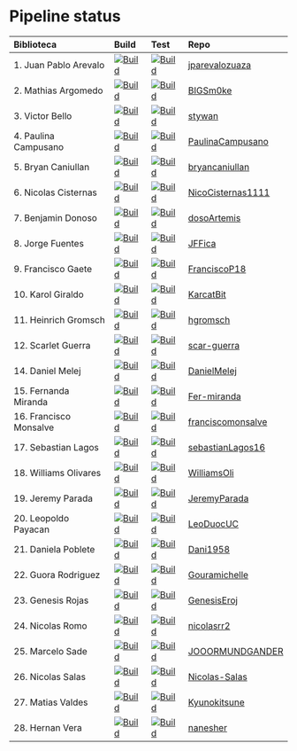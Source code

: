 # Pipeline status
Biblioteca | Build | Test | Repo 
|:-----|:-------|:-----|:-----
|1. Juan Pablo Arevalo|[![Build](https://github.com/jparevalozuaza/dsy1103-biblioteca/actions/workflows/build.yml/badge.svg)](https://github.com/jparevalozuaza/dsy1103-biblioteca/actions/workflows/build.yml)|[![Build](https://github.com/jparevalozuaza/dsy1103-biblioteca/actions/workflows/tests.yml/badge.svg)](https://github.com/jparevalozuaza/dsy1103-biblioteca/actions/workflows/tests.yml)|[jparevalozuaza](https://github.com/jparevalozuaza/dsy1103-biblioteca)
|2. Mathias Argomedo|[![Build](https://github.com/BIGSm0ke/dsy1103-biblioteca/actions/workflows/build.yml/badge.svg)](https://github.com/BIGSm0ke/dsy1103-biblioteca/actions/workflows/build.yml)|[![Build](https://github.com/BIGSm0ke/dsy1103-biblioteca/actions/workflows/tests.yml/badge.svg)](https://github.com/BIGSm0ke/dsy1103-biblioteca/actions/workflows/tests.yml)|[BIGSm0ke](https://github.com/BIGSm0ke/dsy1103-biblioteca)
|3. Victor Bello|[![Build](https://github.com/stywan/dsy1103-biblioteca/actions/workflows/build.yml/badge.svg)](https://github.com/stywan/dsy1103-biblioteca/actions/workflows/build.yml)|[![Build](https://github.com/stywan/dsy1103-biblioteca/actions/workflows/tests.yml/badge.svg)](https://github.com/stywan/dsy1103-biblioteca/actions/workflows/tests.yml)|[stywan](https://github.com/stywan/dsy1103-biblioteca)
|4. Paulina Campusano|[![Build](https://github.com/PaulinaCampusano/dsy1103-biblioteca/actions/workflows/build.yml/badge.svg)](https://github.com/PaulinaCampusano/dsy1103-biblioteca/actions/workflows/build.yml)|[![Build](https://github.com/PaulinaCampusano/dsy1103-biblioteca/actions/workflows/tests.yml/badge.svg)](https://github.com/PaulinaCampusano/dsy1103-biblioteca/actions/workflows/tests.yml)|[PaulinaCampusano](https://github.com/PaulinaCampusano/dsy1103-biblioteca)
|5. Bryan Caniullan|[![Build](https://github.com/bryancaniullan/dsy1103-biblioteca/actions/workflows/build.yml/badge.svg)](https://github.com/bryancaniullan/dsy1103-biblioteca/actions/workflows/build.yml)|[![Build](https://github.com/bryancaniullan/dsy1103-biblioteca/actions/workflows/tests.yml/badge.svg)](https://github.com/bryancaniullan/dsy1103-biblioteca/actions/workflows/tests.yml)|[bryancaniullan](https://github.com/bryancaniullan/dsy1103-biblioteca)
|6. Nicolas Cisternas|[![Build](https://github.com/NicoCisternas1111/dsy1103-biblioteca/actions/workflows/build.yml/badge.svg)](https://github.com/NicoCisternas1111/dsy1103-biblioteca/actions/workflows/build.yml)|[![Build](https://github.com/NicoCisternas1111/dsy1103-biblioteca/actions/workflows/tests.yml/badge.svg)](https://github.com/NicoCisternas1111/dsy1103-biblioteca/actions/workflows/tests.yml)|[NicoCisternas1111](https://github.com/NicoCisternas1111/dsy1103-biblioteca)
|7. Benjamin Donoso|[![Build](https://github.com/dosoArtemis/dsy1103-biblioteca/actions/workflows/build.yml/badge.svg)](https://github.com/dosoArtemis/dsy1103-biblioteca/actions/workflows/build.yml)|[![Build](https://github.com/dosoArtemis/dsy1103-biblioteca/actions/workflows/tests.yml/badge.svg)](https://github.com/dosoArtemis/dsy1103-biblioteca/actions/workflows/tests.yml)|[dosoArtemis](https://github.com/dosoArtemis/dsy1103-biblioteca)
|8. Jorge Fuentes|[![Build](https://github.com/JFFica/dsy1103-biblioteca/actions/workflows/build.yml/badge.svg)](https://github.com/JFFica/dsy1103-biblioteca/actions/workflows/build.yml)|[![Build](https://github.com/JFFica/dsy1103-biblioteca/actions/workflows/tests.yml/badge.svg)](https://github.com/JFFica/dsy1103-biblioteca/actions/workflows/tests.yml)|[JFFica](https://github.com/JFFica/dsy1103-biblioteca)
|9. Francisco Gaete|[![Build](https://github.com/FranciscoP18/dsy1103-biblioteca/actions/workflows/build.yml/badge.svg)](https://github.com/FranciscoP18/dsy1103-biblioteca/actions/workflows/build.yml)|[![Build](https://github.com/FranciscoP18/dsy1103-biblioteca/actions/workflows/tests.yml/badge.svg)](https://github.com/FranciscoP18/dsy1103-biblioteca/actions/workflows/tests.yml)|[FranciscoP18](https://github.com/FranciscoP18/dsy1103-biblioteca)
|10. Karol Giraldo|[![Build](https://github.com/KarcatBit/dsy1103-biblioteca/actions/workflows/build.yml/badge.svg)](https://github.com/KarcatBit/dsy1103-biblioteca/actions/workflows/build.yml)|[![Build](https://github.com/KarcatBit/dsy1103-biblioteca/actions/workflows/tests.yml/badge.svg)](https://github.com/KarcatBit/dsy1103-biblioteca/actions/workflows/tests.yml)|[KarcatBit](https://github.com/KarcatBit/dsy1103-biblioteca)
|11. Heinrich Gromsch|[![Build](https://github.com/hgromsch/dsy1103-biblioteca/actions/workflows/build.yml/badge.svg)](https://github.com/hgromsch/dsy1103-biblioteca/actions/workflows/build.yml)|[![Build](https://github.com/hgromsch/dsy1103-biblioteca/actions/workflows/tests.yml/badge.svg)](https://github.com/hgromsch/dsy1103-biblioteca/actions/workflows/tests.yml)|[hgromsch](https://github.com/hgromsch/dsy1103-biblioteca)
|12. Scarlet Guerra|[![Build](https://github.com/scar-guerra/dsy1103-biblioteca/actions/workflows/build.yml/badge.svg)](https://github.com/scar-guerra/dsy1103-biblioteca/actions/workflows/build.yml)|[![Build](https://github.com/scar-guerra/dsy1103-biblioteca/actions/workflows/tests.yml/badge.svg)](https://github.com/scar-guerra/dsy1103-biblioteca/actions/workflows/tests.yml)|[scar-guerra](https://github.com/scar-guerra/dsy1103-biblioteca)
|14. Daniel Melej|[![Build](https://github.com/DanielMelej/dsy1103-biblioteca/actions/workflows/build.yml/badge.svg)](https://github.com/DanielMelej/dsy1103-biblioteca/actions/workflows/build.yml)|[![Build](https://github.com/DanielMelej/dsy1103-biblioteca/actions/workflows/tests.yml/badge.svg)](https://github.com/DanielMelej/dsy1103-biblioteca/actions/workflows/tests.yml)|[DanielMelej](https://github.com/DanielMelej/dsy1103-biblioteca)
|15. Fernanda Miranda|[![Build](https://github.com/Fer-miranda/dsy1103-biblioteca/actions/workflows/build.yml/badge.svg)](https://github.com/Fer-miranda/dsy1103-biblioteca/actions/workflows/build.yml)|[![Build](https://github.com/Fer-miranda/dsy1103-biblioteca/actions/workflows/tests.yml/badge.svg)](https://github.com/Fer-miranda/dsy1103-biblioteca/actions/workflows/tests.yml)|[Fer-miranda](https://github.com/Fer-miranda/dsy1103-biblioteca)
|16. Francisco Monsalve|[![Build](https://github.com/franciscomonsalve/dsy1103-biblioteca/actions/workflows/build.yml/badge.svg)](https://github.com/franciscomonsalve/dsy1103-biblioteca/actions/workflows/build.yml)|[![Build](https://github.com/franciscomonsalve/dsy1103-biblioteca/actions/workflows/tests.yml/badge.svg)](https://github.com/franciscomonsalve/dsy1103-biblioteca/actions/workflows/tests.yml)|[franciscomonsalve](https://github.com/franciscomonsalve/dsy1103-biblioteca)
|17. Sebastian Lagos|[![Build](https://github.com/sebastianLagos16/dsy1103-biblioteca/actions/workflows/build.yml/badge.svg)](https://github.com/sebastianLagos16/dsy1103-biblioteca/actions/workflows/build.yml)|[![Build](https://github.com/sebastianLagos16/dsy1103-biblioteca/actions/workflows/tests.yml/badge.svg)](https://github.com/sebastianLagos16/dsy1103-biblioteca/actions/workflows/tests.yml)|[sebastianLagos16](https://github.com/sebastianLagos16/dsy1103-biblioteca)
|18. Williams Olivares|[![Build](https://github.com/WilliamsOli/dsy1103-biblioteca/actions/workflows/build.yml/badge.svg)](https://github.com/WilliamsOli/dsy1103-biblioteca/actions/workflows/build.yml)|[![Build](https://github.com/WilliamsOli/dsy1103-biblioteca/actions/workflows/tests.yml/badge.svg)](https://github.com/WilliamsOli/dsy1103-biblioteca/actions/workflows/tests.yml)|[WilliamsOli](https://github.com/WilliamsOli/dsy1103-biblioteca)
|19. Jeremy Parada|[![Build](https://github.com/JeremyParada/dsy1103-biblioteca/actions/workflows/build.yml/badge.svg)](https://github.com/JeremyParada/dsy1103-biblioteca/actions/workflows/build.yml)|[![Build](https://github.com/JeremyParada/dsy1103-biblioteca/actions/workflows/tests.yml/badge.svg)](https://github.com/JeremyParada/dsy1103-biblioteca/actions/workflows/tests.yml)|[JeremyParada](https://github.com/JeremyParada/dsy1103-biblioteca)
|20. Leopoldo Payacan|[![Build](https://github.com/LeoDuocUC/dsy1103-biblioteca/actions/workflows/build.yml/badge.svg)](https://github.com/LeoDuocUC/dsy1103-biblioteca/actions/workflows/build.yml)|[![Build](https://github.com/LeoDuocUC/dsy1103-biblioteca/actions/workflows/tests.yml/badge.svg)](https://github.com/LeoDuocUC/dsy1103-biblioteca/actions/workflows/tests.yml)|[LeoDuocUC](https://github.com/LeoDuocUC/dsy1103-biblioteca)
|21. Daniela Poblete|[![Build](https://github.com/Dani1958/dsy1103-biblioteca/actions/workflows/build.yml/badge.svg)](https://github.com/Dani1958/dsy1103-biblioteca/actions/workflows/build.yml)|[![Build](https://github.com/Dani1958/dsy1103-biblioteca/actions/workflows/tests.yml/badge.svg)](https://github.com/Dani1958/dsy1103-biblioteca/actions/workflows/tests.yml)|[Dani1958](https://github.com/Dani1958/dsy1103-biblioteca)
|22. Guora Rodriguez|[![Build](https://github.com/Gouramichelle/dsy1103-biblioteca/actions/workflows/build.yml/badge.svg)](https://github.com/Gouramichelle/dsy1103-biblioteca/actions/workflows/build.yml)|[![Build](https://github.com/Gouramichelle/dsy1103-biblioteca/actions/workflows/tests.yml/badge.svg)](https://github.com/Gouramichelle/dsy1103-biblioteca/actions/workflows/tests.yml)|[Gouramichelle](https://github.com/Gouramichelle/dsy1103-biblioteca)
|23. Genesis Rojas|[![Build](https://github.com/GenesisEroj/dsy1103-biblioteca/actions/workflows/build.yml/badge.svg)](https://github.com/GenesisEroj/dsy1103-biblioteca/actions/workflows/build.yml)|[![Build](https://github.com/GenesisEroj/dsy1103-biblioteca/actions/workflows/tests.yml/badge.svg)](https://github.com/GenesisEroj/dsy1103-biblioteca/actions/workflows/tests.yml)|[GenesisEroj](https://github.com/GenesisEroj/dsy1103-biblioteca)
|24. Nicolas Romo|[![Build](https://github.com/nicolasrr2/dsy1103-biblioteca/actions/workflows/build.yml/badge.svg)](https://github.com/nicolasrr2/dsy1103-biblioteca/actions/workflows/build.yml)|[![Build](https://github.com/nicolasrr2/dsy1103-biblioteca/actions/workflows/tests.yml/badge.svg)](https://github.com/nicolasrr2/dsy1103-biblioteca/actions/workflows/tests.yml)|[nicolasrr2](https://github.com/nicolasrr2/dsy1103-biblioteca)
|25. Marcelo Sade|[![Build](https://github.com/JOOORMUNDGANDER/dsy1103-biblioteca/actions/workflows/build.yml/badge.svg)](https://github.com/JOOORMUNDGANDER/dsy1103-biblioteca/actions/workflows/build.yml)|[![Build](https://github.com/JOOORMUNDGANDER/dsy1103-biblioteca/actions/workflows/tests.yml/badge.svg)](https://github.com/JOOORMUNDGANDER/dsy1103-biblioteca/actions/workflows/tests.yml)|[JOOORMUNDGANDER](https://github.com/JOOORMUNDGANDER/dsy1103-biblioteca)
|26. Nicolas Salas|[![Build](https://github.com/Nicolas-Salas/dsy1103-biblioteca/actions/workflows/build.yml/badge.svg)](https://github.com/Nicolas-Salas/dsy1103-biblioteca/actions/workflows/build.yml)|[![Build](https://github.com/Nicolas-Salas/dsy1103-biblioteca/actions/workflows/tests.yml/badge.svg)](https://github.com/Nicolas-Salas/dsy1103-biblioteca/actions/workflows/tests.yml)|[Nicolas-Salas](https://github.com/Nicolas-Salas/dsy1103-biblioteca)
|27. Matias Valdes|[![Build](https://github.com/Kyunokitsune/dsy1103-biblioteca/actions/workflows/build.yml/badge.svg)](https://github.com/Kyunokitsune/dsy1103-biblioteca/actions/workflows/build.yml)|[![Build](https://github.com/Kyunokitsune/dsy1103-biblioteca/actions/workflows/tests.yml/badge.svg)](https://github.com/Kyunokitsune/dsy1103-biblioteca/actions/workflows/tests.yml)|[Kyunokitsune](https://github.com/Kyunokitsune/dsy1103-biblioteca)
|28. Hernan Vera|[![Build](https://github.com/nanesher/dsy1103-biblioteca/actions/workflows/build.yml/badge.svg)](https://github.com/nanesher/dsy1103-biblioteca/actions/workflows/build.yml)|[![Build](https://github.com/nanesher/dsy1103-biblioteca/actions/workflows/tests.yml/badge.svg)](https://github.com/nanesher/dsy1103-biblioteca/actions/workflows/tests.yml)|[nanesher](https://github.com/nanesher/dsy1103-biblioteca)
